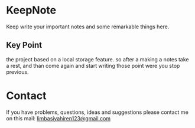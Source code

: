 # KeepNote

Keep write your important notes and some remarkable things here.

## Key Point

the project based on a local storage feature. so after a making a notes take a rest, and than come again and start writing those point were you stop previous.

# Contact

If you have problems, questions, ideas and suggestions please contact me 
on this mail: limbasiyahiren123@gmail.com 
